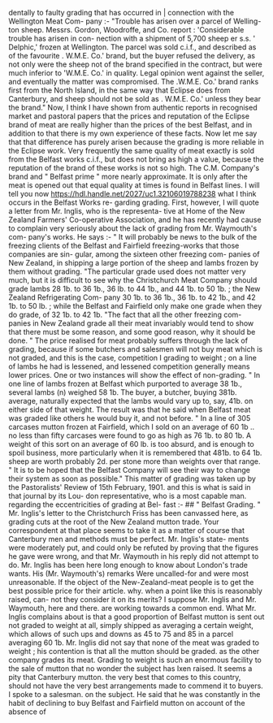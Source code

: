 dentally to faulty grading that has occurred in | connection with the Wellington Meat Com- pany :- "Trouble has arisen over a parcel of Welling- ton sheep. Messrs. Gordon, Woodroffe, and Co. report : 'Considerable trouble has arisen in con- nection with a shipment of 5,700 sheep er s.s. ' Delphic,' frozen at Wellington. The parcel was sold c.i.f., and described as of the favourite . W.M.E. Co.' brand, but the buyer refused the delivery, as not only were the sheep not of the brand specified in the contract, but were much inferior to 'W.M.E. Co.' in quality. Legal opinion went against the seller, and eventually the matter was compromised. The .W.M.E. Co.' brand ranks first from the North Island, in the same way that Eclipse does from Canterbury, and sheep should not be sold as . W.M.E. Co.' unless they bear the brand." Now, I think I have shown from authentic reports in recognised market and pastoral papers that the prices and reputation of the Eclipse brand of meat are really higher than the prices of the best Belfast, and in addition to that there is my own experience of these facts. Now let me say that that difference has purely arisen because the grading is more reliable in the Eclipse work. Very frequently the same quality of meat exactly is sold from the Belfast works c.i.f., but does not bring as high a value, because the reputation of the brand of these works is not so high. The C.M. Company's brand and " Belfast prime " more nearly approximate. It is only after the meat is opened out that equal quality at times is found in Belfast lines. I will tell you now https://hdl.handle.net/2027/uc1.32106019788238 what I think occurs in the Belfast Works re- garding grading. First, however, I will quote a letter from Mr. Inglis, who is the representa- tive at Home of the New Zealand Farmers' Co-operative Association, and he has recently had cause to complain very seriously about the lack of grading from Mr. Waymouth's com- pany's works. He says :- " It will probably be news to the bulk of the freezing clients of the Belfast and Fairfield freezing-works that those companies are sin- gular, among the sixteen other freezing com- panies of New Zealand, in shipping a large portion of the sheep and lambs frozen by them without grading. "The particular grade used does not matter very much, but it is difficult to see why the Christchurch Meat Company should grade lambs 28 1b. to 36 1b., 36 lb. to 44 1b., and 44 1b. to 50 1b. ; the New Zealand Refrigerating Com- pany 30 1b. to 36 1b., 36 1b. to 42 1b., and 42 1b. to 50 lb. ; while the Belfast and Fairfield only make one grade when they do grade, of 32 1b. to 42 1b. "The fact that all the other freezing com- panies in New Zealand grade all their meat invariably would tend to show that there must be some reason, and some good reason, why it should be done. " The price realised for meat probably suffers through the lack of grading, because if some butchers and salesmen will not buy meat which is not graded, and this is the case, competition I grading to weight ; on a line of lambs he had is lessened, and lessened competition generally means lower prices. One or two instances will show the effect of non-grading. " In one line of lambs frozen at Belfast which purported to average 38 1b., several lambs (n) weighed 58 1b. The buyer, a butcher, buying 381b. average, naturally expected that the lambs would vary up to, say, 41b. on either side of that weight. The result was that he said when Belfast meat was graded like others he would buy it, and not before. " In a line of 305 carcases mutton frozen at Fairfield, which I sold on an average of 60 1b .. no less than fifty carcases were found to go as high as 76 1b. to 80 1b. A weight of this sort on an average of 60 lb. is too absurd, and is enough to spoil business, more particularly when it is remembered that 481b. to 64 1b. sheep are worth probably 2d. per stone more than weights over that range. " It is to be hoped that the Belfast Company will see their way to change their system as soon as possible." This matter of grading was taken up by the Pastoralists' Review of 15th February, 1901. and this is what is said in that journal by its Lou- don representative, who is a most capable man. regarding the eccentricities of grading at Bel- fast :- ## " Belfast Grading. " Mr. Inglis's letter to the Christchurch Friss has been canvassed here, as grading cuts at the root of the New Zealand mutton trade. Your correspondent at that place seems to take it as a matter of course that Canterbury men and methods must be perfect. Mr. Inglis's state- ments were moderately put, and could only be refuted by proving that the figures he gave were wrong, and that Mr. Waymouth in his reply did not attempt to do. Mr. Inglis has been here long enough to know about London's trade wants. His (Mr. Waymouth's) remarks Were uncalled-for and were most unreasonable. If the object of the New-Zealand-meat people is to get the best possible price for their article. why. when a point like this is reasonably raised, can- not they consider it on its merits? I suppose Mr. Inglis and Mr. Waymouth, here and there. are working towards a common end. What Mr. Inglis complains about is that a good proportion of Belfast mutton is sent out not graded to weight at all, simply shipped as averaging a certain weight, which allows of such ups and downs as 45 to 75 and 85 in a parcel averaging 60 1b. Mr. Inglis did not say that none of the meat was graded to weight ; his contention is that all the mutton should be graded. as the other company grades its meat. Grading to weight is such an enormous facility to the sale of mutton that no wonder the subject has Ixen raised. It seems a pity that Canterbury mutton. the very best that comes to this country, should not have the very best arrangements made to commend it to buyers. I spoke to a salesman. on the subject. He said that he was constantly in the habit of declining to buy Belfast and Fairfield mutton on account of the absence of 